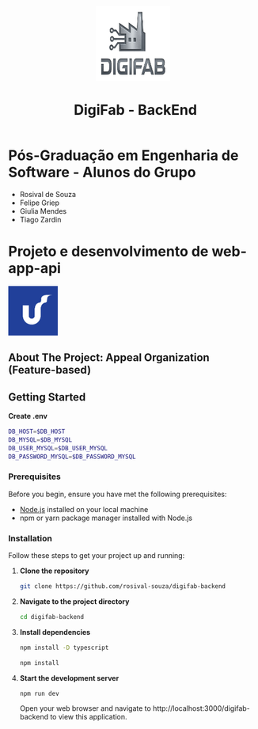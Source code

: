 <div align="left" >
<center>
      <a href="./docs/assets/images/logo/digifab.png" align="center">
        <img src="./docs/assets/images/logo/digifab.png" alt="Logo" width="150" height="150">
      </a>    
</center>
<center>
       <h1 style="display: inline-block; margin-left: 10px;">DigiFab - BackEnd</h1>
</center>
</div>

# Pós-Graduação em Engenharia de Software - Alunos do Grupo <br />
 - Rosival de Souza <br />
 - Felipe Griep <br />
 - Giulia Mendes <br />
 - Tiago Zardin <br />

# Projeto e desenvolvimento de web-app-api
<p align="left">
  <img src="./docs/assets/images/logo/unisinos.png" width="100"/>
</p>

<!-- ABOUT THE PROJECT -->

## About The Project: Appeal Organization (Feature-based)


<!-- GETTING STARTED -->

## Getting Started
   **Create .env**
   ```sh
   DB_HOST=$DB_HOST
   DB_MYSQL=$DB_MYSQL
   DB_USER_MYSQL=$DB_USER_MYSQL
   DB_PASSWORD_MYSQL=$DB_PASSWORD_MYSQL
   ```

### Prerequisites

Before you begin, ensure you have met the following prerequisites:

- [Node.js](https://nodejs.org/) installed on your local machine
- npm or yarn package manager installed with Node.js

### Installation

Follow these steps to get your project up and running:

1. **Clone the repository**
   ```sh
   git clone https://github.com/rosival-souza/digifab-backend
   ```

2. **Navigate to the project directory**
   ```sh
   cd digifab-backend
   ```
   
3. **Install dependencies**
   ```sh
   npm install -D typescript
   ```
   ```sh
   npm install
   ```
4. **Start the development server**
   ```sh
   npm run dev
   ```
   Open your web browser and navigate to http://localhost:3000/digifab-backend to view this application.
